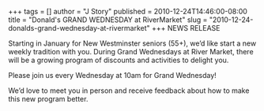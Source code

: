 +++
tags = []
author = "J Story"
published = 2010-12-24T14:46:00-08:00
title = "Donald's GRAND WEDNESDAY at RiverMarket"
slug = "2010-12-24-donalds-grand-wednesday-at-rivermarket"
+++
NEWS RELEASE  
  
Starting in January for New Westminster seniors (55+), we’d like start a
new weekly tradition with you. During Grand Wednesdays at River Market,
there will be a growing program of discounts and activities to delight
you.  
  
Please join us every Wednesday at 10am for Grand Wednesday!  
  
We’d love to meet you in person and receive feedback about how to make
this new program better.
